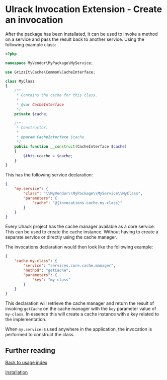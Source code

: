 # Ulrack Invocation Extension - Create an invocation

After the package has been installated, it can be used to invoke a method on a
service and pass the result back to another service. Using the following example
class:
```php
<?php

namespace MyVendor\MyPackage\MyService;

use GrizzIt\Cache\Common\CacheInterface;

class MyClass
{
    /**
     * Contains the cache for this class.
     *
     * @var CacheInterface
     */
    private $cache;

    /**
     * Constructor.
     *
     * @param CacheInterface $cache
     */
    public function __construct(CacheInterface $cache)
    {
        $this->cache = $cache;
    }
}
```

This has the following service declaration:
```json
{
    "my.service": {
        "class": "\\MyVendor\\MyPackage\\MyService\\MyClass",
        "parameters": {
            "cache": "@{invocations.cache.my-class}"
        }
    }
}
```

Every Ulrack project has the cache manager available as a core service. This can
be used to create the cache instance. Without having to create a separate service
or directly using the cache manager.

The invocations declaration would then look like the following example:
```json
{
    "cache.my-class": {
        "service": "services.core.cache.manager",
        "method": "getCache",
        "parameters": {
            "key": "my-class"
        }
    }
}
```

This declaration will retrieve the cache manager and return the result of
invoking `getCache` on the cache manager with the `key` parameter value of
`my-class`. In essence this will create a cache instance with a key related to
the implementation.

When `my.service` is used anywhere in the application, the invocation is
performed to construct the class.

## Further reading

[Back to usage index](index.md)

[Installation](installation.md)